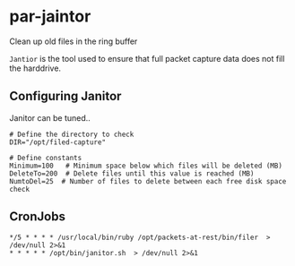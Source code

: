 # par-jaintor
Clean up old files in the ring buffer

`Jantior` is the tool used to ensure that full packet capture data does not fill the harddrive.



## Configuring Janitor

Janitor can be tuned.. 

```
# Define the directory to check
DIR="/opt/filed-capture"

# Define constants
Minimum=100   # Minimum space below which files will be deleted (MB)
DeleteTo=200  # Delete files until this value is reached (MB)
NumtoDel=25  # Number of files to delete between each free disk space check
```

## CronJobs

```
*/5 * * * * /usr/local/bin/ruby /opt/packets-at-rest/bin/filer  > /dev/null 2>&1
* * * * * /opt/bin/janitor.sh  > /dev/null 2>&1
```
